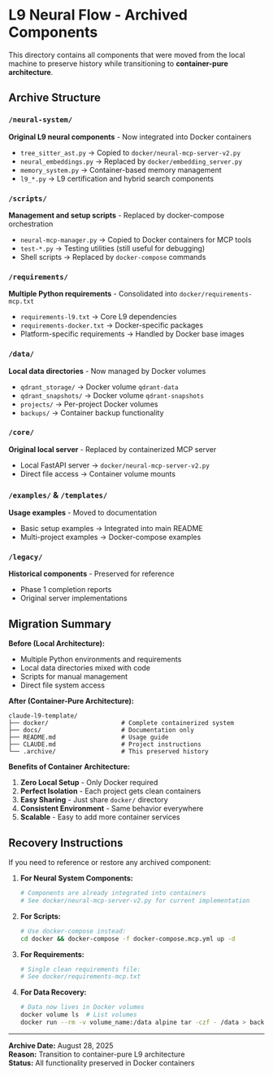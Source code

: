 # L9 Neural Flow - Archived Components

This directory contains all components that were moved from the local machine to preserve history while transitioning to **container-pure architecture**.

## Archive Structure

### `/neural-system/`
**Original L9 neural components** - Now integrated into Docker containers
- `tree_sitter_ast.py` → Copied to `docker/neural-mcp-server-v2.py`
- `neural_embeddings.py` → Replaced by `docker/embedding_server.py`
- `memory_system.py` → Container-based memory management
- `l9_*.py` → L9 certification and hybrid search components

### `/scripts/`
**Management and setup scripts** - Replaced by docker-compose orchestration
- `neural-mcp-manager.py` → Copied to Docker containers for MCP tools
- `test-*.py` → Testing utilities (still useful for debugging)
- Shell scripts → Replaced by `docker-compose` commands

### `/requirements/`
**Multiple Python requirements** - Consolidated into `docker/requirements-mcp.txt`
- `requirements-l9.txt` → Core L9 dependencies
- `requirements-docker.txt` → Docker-specific packages
- Platform-specific requirements → Handled by Docker base images

### `/data/`
**Local data directories** - Now managed by Docker volumes
- `qdrant_storage/` → Docker volume `qdrant-data`  
- `qdrant_snapshots/` → Docker volume `qdrant-snapshots`
- `projects/` → Per-project Docker volumes
- `backups/` → Container backup functionality

### `/core/`
**Original local server** - Replaced by containerized MCP server
- Local FastAPI server → `docker/neural-mcp-server-v2.py`
- Direct file access → Container volume mounts

### `/examples/` & `/templates/`
**Usage examples** - Moved to documentation
- Basic setup examples → Integrated into main README
- Multi-project examples → Docker-compose examples

### `/legacy/`
**Historical components** - Preserved for reference
- Phase 1 completion reports
- Original server implementations

## Migration Summary

**Before (Local Architecture):**
- Multiple Python environments and requirements
- Local data directories mixed with code
- Scripts for manual management
- Direct file system access

**After (Container-Pure Architecture):**
```
claude-l9-template/
├── docker/                    # Complete containerized system
├── docs/                      # Documentation only
├── README.md                  # Usage guide
├── CLAUDE.md                  # Project instructions  
└── .archive/                  # This preserved history
```

**Benefits of Container Architecture:**
1. **Zero Local Setup** - Only Docker required
2. **Perfect Isolation** - Each project gets clean containers
3. **Easy Sharing** - Just share `docker/` directory  
4. **Consistent Environment** - Same behavior everywhere
5. **Scalable** - Easy to add more container services

## Recovery Instructions

If you need to reference or restore any archived component:

1. **For Neural System Components:**
   ```bash
   # Components are already integrated into containers
   # See docker/neural-mcp-server-v2.py for current implementation
   ```

2. **For Scripts:**
   ```bash
   # Use docker-compose instead:
   cd docker && docker-compose -f docker-compose.mcp.yml up -d
   ```

3. **For Requirements:**
   ```bash
   # Single clean requirements file:
   # See docker/requirements-mcp.txt
   ```

4. **For Data Recovery:**
   ```bash
   # Data now lives in Docker volumes
   docker volume ls  # List volumes
   docker run --rm -v volume_name:/data alpine tar -czf - /data > backup.tar.gz
   ```

---

**Archive Date:** August 28, 2025  
**Reason:** Transition to container-pure L9 architecture  
**Status:** All functionality preserved in Docker containers